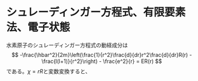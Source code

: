 # シュレーディンガー方程式、有限要素法、電子状態

水素原子のシュレーディンガー方程式の動経成分は
$$
-\frac{\hbar^2}{2m}\left(\frac{1}{r^2}\frac{d}{dr}r^2\frac{d}{dr}R(r)  - \frac{l(l+1)}{r^2}\right) - \frac{e^2}{r} = ER(r)
$$
である。$\chi = rR$と変数変換すると、
